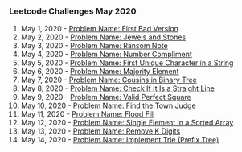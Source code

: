 ### Leetcode Challenges May 2020

1. May 1, 2020 - [Problem Name: First Bad Version](challenges/may_1_2020/)
2. May 2, 2020 - [Problem Name: Jewels and Stones](challenges/may_2_2020/)
3. May 3, 2020 - [Problem Name: Ransom Note](challenges/may_3_2020/)
4. May 4, 2020 - [Problem Name: Number Compliment](challenges/may_4_2020/)
5. May 5, 2020 - [Problem Name: First Unique Character in a String](challenges/may_5_2020/)
6. May 6, 2020 - [Problem Name: Majority Element](challenges/may_6_2020/)
7. May 7, 2020 - [Problem Name: Cousins in Binary Tree](challenges/may_7_2020/)
8. May 8, 2020 - [Problem Name: Check If It Is a Straight Line](challenges/may_8_2020/)
9. May 9, 2020 - [Problem Name: Valid Perfect Square](challenges/may_9_2020/)
10. May 10, 2020 - [Problem Name: Find the Town Judge](challenges/may_10_2020/)
11. May 11, 2020 - [Problem Name: Flood Fill](challenges/may_11_2020/)
12. May 12, 2020 - [Problem Name: Single Element in a Sorted Array](challenges/may_12_2020/)
13. May 13, 2020 - [Problem Name: Remove K Digits](challenges/may_13_2020/)
14. May 14, 2020 - [Problem Name: Implement Trie (Prefix Tree)](challenges/may_14_2020/)